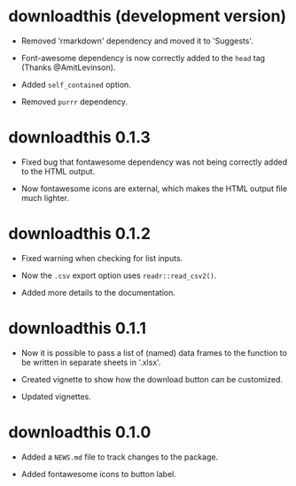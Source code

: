 # downloadthis (development version)

* Removed 'rmarkdown' dependency and moved it to 'Suggests'.

* Font-awesome dependency is now correctly added to the `head` tag (Thanks @AmitLevinson).

* Added `self_contained` option.

* Removed `purrr` dependency.

# downloadthis 0.1.3

* Fixed bug that fontawesome dependency was not being correctly added to the HTML output.

* Now fontawesome icons are external, which makes the HTML output file much lighter.

# downloadthis 0.1.2

* Fixed warning when checking for list inputs.

* Now the `.csv` export option uses `readr::read_csv2()`.

* Added more details to the documentation.

# downloadthis 0.1.1

* Now it is possible to pass a list of (named) data frames to the function to be written in separate sheets in '.xlsx'.

* Created vignette to show how the download button can be customized.

* Updated vignettes.

# downloadthis 0.1.0

* Added a `NEWS.md` file to track changes to the package.

* Added fontawesome icons to button label.
